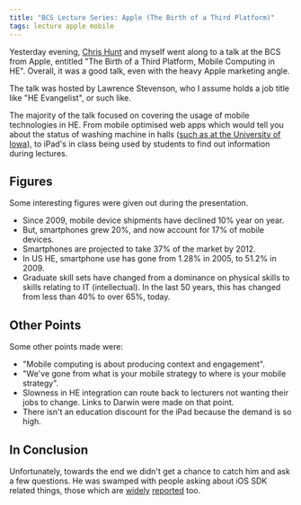 ```yaml
---
title: "BCS Lecture Series: Apple (The Birth of a Third Platform)"
tags: lecture apple mobile
---
```


Yesterday evening, [Chris Hunt](http://twitter.com/thisisthechris) and myself went along to a talk at the BCS from Apple, entitled "The Birth of a Third Platform, Mobile Computing in HE". Overall, it was a good talk, even with the heavy Apple marketing angle.

The talk was hosted by Lawrence Stevenson, who I assume holds a job title like "HE Evangelist", or such like.

The majority of the talk focused on covering the usage of mobile technologies in HE. From mobile optimised web apps which would tell you about the status of washing machine in halls ([such as at the University of Iowa](http://housing.uiowa.edu/departments/facilities/laundry.htm)), to iPad's in class being used by students to find out information during lectures.

## Figures

Some interesting figures were given out during the presentation.

* Since 2009, mobile device shipments have declined 10% year on year.
* But, smartphones grew 20%, and now account for 17% of mobile devices.
* Smartphones are projected to take 37% of the market by 2012.
* In US HE, smartphone use has gone from 1.28% in 2005, to 51.2% in 2009.
* Graduate skill sets have changed from a dominance on physical skills to skills relating to IT (intellectual). In the last 50 years, this has changed from less than 40% to over 65%, today.

## Other Points

Some other points made were:

* "Mobile computing is about producing context and engagement".
* "We've gone from what is your mobile strategy to where is your mobile strategy".
* Slowness in HE integration can route back to lecturers not wanting their jobs to change. Links to Darwin were made on that point.
* There isn't an education discount for the iPad because the demand is so high. 

## In Conclusion

Unfortunately, towards the end we didn't get a chance to catch him and ask a few questions. He was swamped with people asking about iOS SDK related things, those which are [widely](http://www.apple.com/hotnews/thoughts-on-flash/) [reported](http://daringfireball.net/2010/09/app_store_guidelines) too.

